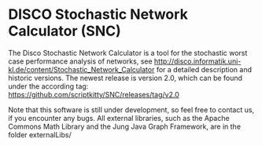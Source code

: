DISCO Stochastic Network Calculator (SNC)
===

The Disco Stochastic Network Calculator is a tool for the stochastic worst case performance analysis of networks, see http://disco.informatik.uni-kl.de/content/Stochastic_Network_Calculator for a detailed description and historic versions.
The newest release is version 2.0, which can be found under the according tag: https://github.com/scriptkitty/SNC/releases/tag/v2.0

Note that this software is still under development, so feel free to contact us, if you encounter any bugs.
All external libraries, such as the Apache Commons Math Library and the Jung Java Graph Framework, are in the folder externalLibs/

